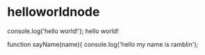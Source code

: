 # helloworldnode
console.log('hello world!');
hello world!

function sayName(name){
console.log('hello my name is ramblin'); 

